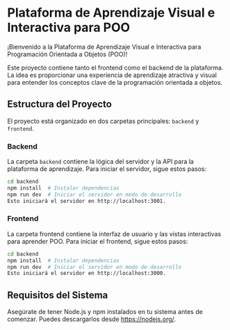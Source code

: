 
# Plataforma de Aprendizaje Visual e Interactiva para POO

¡Bienvenido a la Plataforma de Aprendizaje Visual e Interactiva para Programación Orientada a Objetos (POO)!

Este proyecto contiene tanto el frontend como el backend de la plataforma. La idea es proporcionar una experiencia de aprendizaje atractiva y visual para entender los conceptos clave de la programación orientada a objetos.

## Estructura del Proyecto

El proyecto está organizado en dos carpetas principales: `backend` y `frontend`.

### Backend

La carpeta `backend` contiene la lógica del servidor y la API para la plataforma de aprendizaje. Para iniciar el servidor, sigue estos pasos:

```bash
cd backend
npm install  # Instalar dependencias
npm run dev  # Iniciar el servidor en modo de desarrollo
Esto iniciará el servidor en http://localhost:3001.
```
### Frontend

La carpeta frontend contiene la interfaz de usuario y las vistas interactivas para aprender POO. Para iniciar el frontend, sigue estos pasos:

```bash
cd backend
npm install  # Instalar dependencias
npm run dev  # Iniciar el servidor en modo de desarrollo
Esto iniciará el servidor en http://localhost:3000.
```

## Requisitos del Sistema

Asegúrate de tener Node.js y npm instalados en tu sistema antes de comenzar. Puedes descargarlos desde https://nodejs.org/.
